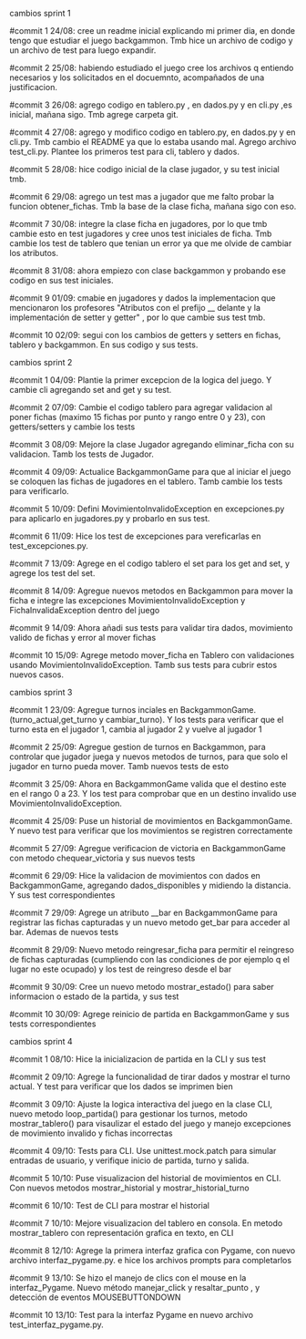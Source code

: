 cambios sprint 1

#commit 1
24/08: cree un readme inicial explicando mi primer dia, en donde tengo que estudiar el
juego backgammon. Tmb hice un archivo de codigo y un archivo de test para luego expandir.

#commit 2
25/08: habiendo estudiado el juego cree los archivos q entiendo necesarios y los 
solicitados en el docuemnto, acompañados de una justificacion. 

#commit 3
26/08: agrego codigo en tablero.py , en dados.py y en cli.py ,es inicial, mañana sigo. Tmb agrege carpeta git.

#commit 4
27/08: agrego y modifico codigo en tablero.py, en dados.py y en cli.py. Tmb cambio el README ya que lo estaba usando mal. Agrego archivo test_cli.py. Plantee los primeros test 
para cli, tablero y dados.

#commit 5
28/08: hice codigo inicial de la clase jugador, y su test inicial tmb. 

#commit 6
29/08: agrego un test mas a jugador que me falto probar la funcion obtener_fichas. Tmb la base de la clase ficha, mañana sigo con eso. 

#commit 7
30/08: integre la clase ficha en jugadores, por lo que tmb cambie esto en test jugadores y cree unos test iniciales de ficha. Tmb cambie los test de tablero que tenian un error ya que me olvide de cambiar los atributos. 

#commit 8
31/08: ahora empiezo con clase backgammon y probando ese codigo en sus test iniciales.

#commit 9 
01/09: cmabie en jugadores y dados la implementacion que mencionaron los profesores "Atributos con el prefijo __ delante y la implementación de setter y getter" , por lo que cambie sus test tmb.

#commit 10
02/09: segui con los cambios de getters y setters en fichas, tablero y backgammon. En sus codigo y sus tests.

cambios sprint 2 

#commit 1
04/09: Plantie la primer excepcion de la logica del juego. Y cambie cli agregando set and get y su test. 

#commit 2
07/09: Cambie el codigo tablero para agregar validacion al poner fichas (maximo 15 fichas por punto y rango entre 0 y 23), con getters/setters y cambie los tests 

#commit 3
08/09: Mejore la clase Jugador agregando eliminar_ficha con su validacion. Tamb los tests de Jugador.

#commit 4
09/09: Actualice BackgammonGame para que al iniciar el juego se coloquen las fichas de jugadores en el tablero. Tamb cambie los tests para verificarlo.

#commit 5
10/09: Defini MovimientoInvalidoException en excepciones.py para aplicarlo en jugadores.py y probarlo en sus test. 

#commit 6 
11/09: Hice los test de excepciones para vereficarlas en test_excepciones.py. 

#commit 7
13/09: Agrege en el codigo tablero el set para los get and set, y agrege los test del set. 

#commit 8
14/09: Agregue nuevos metodos en Backgammon para mover la ficha e integre las excepciones MovimientoInvalidoException y FichaInvalidaException dentro del juego

#commit 9
14/09: Ahora añadi sus tests para validar tira dados, movimiento valido de fichas y error al mover fichas 

#commit 10 
15/09: Agrege metodo mover_ficha en Tablero con validaciones usando MovimientoInvalidoException. 
Tamb sus tests para cubrir estos nuevos casos.

cambios sprint 3

#commit 1
23/09: Agregue turnos inciales en BackgammonGame. (turno_actual,get_turno y cambiar_turno). Y los tests para verificar que el turno esta en el jugador 1, cambia al jugador 2 y vuelve al jugador 1

#commit 2 
25/09: Agregue gestion de turnos en Backgammon, para controlar que jugador juega y nuevos metodos de turnos, para que solo el jugador en turno pueda mover. Tamb nuevos tests de esto

#commit 3
25/09: Ahora en BackgammonGame valida que el destino este en el rango 0 a 23. Y los test para comprobar que en un destino invalido use MovimientoInvalidoException. 

#commit 4
25/09: Puse un historial de movimientos en BackgammonGame. Y nuevo test para verificar que los movimientos se registren correctamente 

#commit 5
27/09: Agregue verificacion de victoria en BackgammonGame con metodo chequear_victoria y sus nuevos tests

#commit 6
29/09: Hice la validacion de movimientos con dados en BackgammonGame, agregando dados_disponibles y midiendo la distancia. Y sus test correspondientes

#commit 7 
29/09: Agrege un atributo __bar en BackgammonGame para registrar las fichas capturadas y un nuevo metodo get_bar para acceder al bar. Ademas de nuevos tests

#commit 8
29/09: Nuevo metodo reingresar_ficha para permitir el reingreso de fichas capturadas (cumpliendo con las condiciones de por ejemplo q el lugar no este ocupado) y los test de reingreso desde el bar

#commit 9
30/09: Cree un nuevo metodo mostrar_estado() para saber informacion o estado de la partida, y sus test

#commit 10
30/09: Agrege reinicio de partida en BackgammonGame y sus tests correspondientes

cambios sprint 4 

#commit 1
08/10: Hice la inicializacion de partida en la CLI y sus test 

#commit 2
09/10: Agrege la funcionalidad de tirar dados y mostrar el turno actual. Y test para verificar que los dados se imprimen bien 

#commit 3
09/10: Ajuste la logica interactiva del juego en la clase CLI, nuevo metodo loop_partida() para gestionar los turnos, metodo mostrar_tablero() para visaulizar el estado del juego y manejo excepciones de movimiento invalido y fichas incorrectas

#commit 4
09/10: Tests para CLI. Use unittest.mock.patch para simular entradas de usuario, y verifique inicio de partida, turno y salida.

#commit 5
10/10: Puse visualizacion del historial de movimientos en CLI. Con nuevos metodos mostrar_historial y mostrar_historial_turno

#commit 6
10/10: Test de CLI para mostrar el historial 

#commit 7
10/10: Mejore visualizacion del tablero en consola. En metodo mostrar_tablero con representación grafica en texto, en CLI

#commit 8
12/10: Agrege la primera interfaz grafica con Pygame, con nuevo archivo interfaz_pygame.py. e hice los archivos prompts para completarlos 

#commit 9
13/10: Se hizo el manejo de clics con el mouse en la interfaz_Pygame. Nuevo método manejar_click y resaltar_punto , y detección de eventos MOUSEBUTTONDOWN

#commit 10
13/10: Test para la interfaz Pygame en nuevo archivo test_interfaz_pygame.py.













